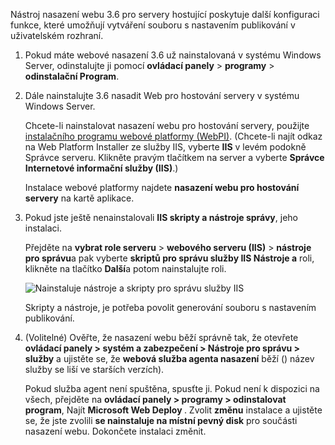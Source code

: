 Nástroj nasazení webu 3.6 pro servery hostující poskytuje další konfiguraci funkce, které umožňují vytváření souboru s nastavením publikování v uživatelském rozhraní.

1. Pokud máte webové nasazení 3.6 už nainstalovaná v systému Windows Server, odinstalujte ji pomocí **ovládací panely** > **programy** > **odinstalační Program**.

1. Dále nainstalujte 3.6 nasadit Web pro hostování servery v systému Windows Server.

    Chcete-li nainstalovat nasazení webu pro hostování servery, použijte [instalačního programu webové platformy (WebPI)](https://www.microsoft.com/web/downloads/platform.aspx). (Chcete-li najít odkaz na Web Platform Installer ze služby IIS, vyberte **IIS** v levém podokně Správce serveru. Klikněte pravým tlačítkem na server a vyberte **Správce Internetové informační služby (IIS)**.)

    Instalace webové platformy najdete **nasazení webu pro hostování servery** na kartě aplikace.

1. Pokud jste ještě nenainstalovali **IIS skripty a nástroje správy**, jeho instalaci.

    Přejděte na **vybrat role serveru** > **webového serveru (IIS)** > **nástroje pro správu**a pak vyberte **skriptů pro správu služby IIS Nástroje a** roli, klikněte na tlačítko **Další**a potom nainstalujte roli.

    ![Nainstaluje nástroje a skripty pro správu služby IIS](../../deployment/media/tutorial-iis-management-scripts-and-tools.png)

    Skripty a nástroje, je potřeba povolit generování souboru s nastavením publikování.

1. (Volitelné) Ověřte, že nasazení webu běží správně tak, že otevřete **ovládací panely > systém a zabezpečení > Nástroje pro správu > služby** a ujistěte se, že **webová služba agenta nasazení** běží () název služby se liší ve starších verzích).

    Pokud služba agent není spuštěna, spusťte ji. Pokud není k dispozici na všech, přejděte na **ovládací panely > programy > odinstalovat program**, Najít **Microsoft Web Deploy <version>** . Zvolit **změnu** instalace a ujistěte se, že jste zvolili **se nainstaluje na místní pevný disk** pro součásti nasazení webu. Dokončete instalaci změnit.
